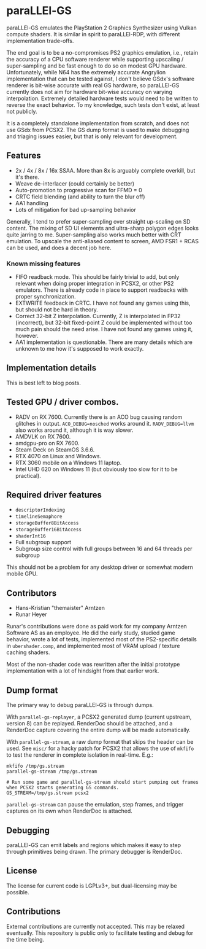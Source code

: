 # paraLLEl-GS

paraLLEl-GS emulates the PlayStation 2 Graphics Synthesizer using Vulkan compute shaders.
It is similar in spirit to paraLLEl-RDP, with different implementation trade-offs.

The end goal is to be a no-compromises PS2 graphics emulation,
i.e., retain the accuracy of a CPU software renderer while supporting upscaling / super-sampling and be
fast enough to do so on modest GPU hardware.
Unfortunately, while N64 has the extremely accurate Angrylion implementation that can be tested against,
I don't believe GSdx's software renderer is bit-wise accurate with real GS hardware, so
paraLLEl-GS currently does not aim for hardware bit-wise accuracy on varying interpolation.
Extremely detailed hardware tests would need to be written to reverse the exact behavior.
To my knowledge, such tests don't exist, at least not publicly.

It is a completely standalone implementation from scratch, and does not use GSdx from PCSX2.
The GS dump format is used to make debugging and triaging issues easier, but that is only relevant for development.

## Features

- 2x / 4x / 8x / 16x SSAA. More than 8x is arguably complete overkill, but it's there.
- Weave de-interlacer (could certainly be better)
- Auto-promotion to progressive scan for FFMD = 0
- CRTC field blending (and ability to turn the blur off)
- AA1 handling
- Lots of mitigation for bad up-sampling behavior

Generally, I tend to prefer super-sampling over straight up-scaling on SD content.
The mixing of SD UI elements and ultra-sharp polygon edges looks quite jarring to me.
Super-sampling also works much better with CRT emulation.
To upscale the anti-aliased content to screen, AMD FSR1 + RCAS can be used, and does a decent job here.

### Known missing features

- FIFO readback mode. This should be fairly trivial to add, but only relevant when doing proper integration in PCSX2, or other PS2 emulators.
  There is already code in place to support readbacks with proper synchronization.
- EXTWRITE feedback in CRTC. I have not found any games using this, but should not be hard in theory.
- Correct 32-bit Z interpolation. Currently, Z is interpolated in FP32 (incorrect),
  but 32-bit fixed-point Z could be implemented without too much pain should the need arise.
  I have not found any games using it, however.
- AA1 implementation is questionable. There are many details which are unknown to me how it's supposed to work exactly.

## Implementation details

This is best left to blog posts.

## Tested GPU / driver combos.

- RADV on RX 7600. Currently there is an ACO bug causing random glitches in output. `ACO_DEBUG=nosched` works around it. `RADV_DEBUG=llvm` also works around it, although it is way slower.
- AMDVLK on RX 7600.
- amdgpu-pro on RX 7600.
- Steam Deck on SteamOS 3.6.6.
- RTX 4070 on Linux and Windows.
- RTX 3060 mobile on a Windows 11 laptop.
- Intel UHD 620 on Windows 11 (but obviously too slow for it to be practical).

## Required driver features

- `descriptorIndexing`
- `timelineSemaphore`
- `storageBuffer8BitAccess`
- `storageBuffer16BitAccess`
- `shaderInt16`
- Full subgroup support
- Subgroup size control with full groups between 16 and 64 threads per subgroup

This should not be a problem for any desktop driver or somewhat modern mobile GPU.

## Contributors

- Hans-Kristian "themaister" Arntzen
- Runar Heyer

Runar's contributions were done as paid work for my company Arntzen Software AS as an employee.
He did the early study, studied game behavior, wrote a lot of tests,
implemented most of the PS2-specific details in `ubershader.comp`,
and implemented most of VRAM upload / texture caching shaders.

Most of the non-shader code was rewritten after the initial prototype implementation with a lot of hindsight from that earlier work.

## Dump format

The primary way to debug paraLLEl-GS is through dumps.

With `parallel-gs-replayer`, a PCSX2 generated dump (current upstream, version 8) can be replayed.
RenderDoc should be attached, and a RenderDoc capture covering the entire dump will be made automatically.

With `parallel-gs-stream`, a raw dump format that skips the header can be used.
See `misc/` for a hacky patch for PCSX2 that allows the use of `mkfifo` to test the renderer in complete isolation in real-time.
E.g.:

```
mkfifo /tmp/gs.stream
parallel-gs-stream /tmp/gs.stream

# Run some game and parallel-gs-stream should start pumping out frames when PCSX2 starts generating GS commands.
GS_STREAM=/tmp/gs.stream pcsx2
```

`parallel-gs-stream` can pause the emulation, step frames, and trigger captures on its own when RenderDoc is attached.

## Debugging

paraLLEl-GS can emit labels and regions which makes it easy to step through primitives being drawn.
The primary debugger is RenderDoc.

## License

The license for current code is LGPLv3+, but dual-licensing may be possible.

## Contributions

External contributions are currently not accepted. This may be relaxed eventually.
This repository is public only to facilitate testing and debug for the time being.
